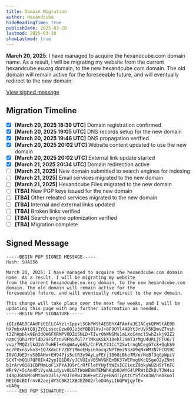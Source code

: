 ```yaml
---
title: Domain Migration
author: Hexandcube
hideReadingTime: true
publishDate: 2025-03-20
lastmod: 2025-03-20
showLastmod: true
---
```


**March 20, 2025**: I have managed to acquire the hexandcube.com domain name. As a result, I will be migrating my website
from the current hexandcube.eu.org domain, to the new hexandcube.com domain. The old domain will remain active for the 
foreseeable future, and will eventually redirect to the new domain. 

[View signed message](#signed-message)

## Migration Timeline

- [x] **[March 20, 2025 18:39 UTC]** Domain registration confirmed
- [x] **[March 20, 2025 19:05 UTC]** DNS records setup for the new domain
- [x] **[March 20, 2025 19:46 UTC]** DNS propagation verified
- [x] **[March 20, 2025 20:02 UTC]** Website content updated to use the new domain
- [x] **[March 20, 2025 20:02 UTC]** External link update started
- [x] **[March 21, 2025 20:34 UTC]** Domain redirection active
- [ ] **[March 21, 2025]** New domain submitted to search engines for indexing
- [ ] **[March 21, 2025]** Email services migrated to the new domain
- [ ] **[March 21, 2025]** Hexandcube Files migrated to the new domain
- [ ] **[TBA]** New PGP keys issued for the new domain
- [ ] **[TBA]** Other releated services migrated to the new domain
- [ ] **[TBA]** Internal and external links updated
- [ ] **[TBA]** Broken links verified
- [ ] **[TBA]** Search engine optimization verified
- [ ] **[TBA]** Migration complete

## Signed Message

```plaintext
-----BEGIN PGP SIGNED MESSAGE-----
Hash: SHA256

March 20, 2025: I have managed to acquire the hexandcube.com domain name. As a result, I will be migrating my website
from the current hexandcube.eu.org domain, to the new hexandcube.com domain. The old domain will remain active for the 
foreseeable future, and will eventually redirect to the new domain. 

This change will take place over the next few weeks, and I will be updating this page with any further information as needed.
-----BEGIN PGP SIGNATURE-----

iQIzBAEBCAAdFiEECLC4Yzl+IppxlSGbPWStAEBBhX4FAmfaJEIACgkQPWStAEBB
hX7mbxAAtQ8jZYOLssccGzwOOJz3dYBB0lXvJ+8F9OYl4ABYtJrUVX5KDmvZTvsh
t3ZhHpblk9En3dQW6FXRMPV0DZU5NLD+TIwrOhWNSMs1mLXcC4mcl5whZskj92Z2
nzmCjOhDrMrldD29FSfznv9PhSfGl7rTMkuKSkX18ehlJ9mT3rMgU4URLjFTU6/T
vvp/7MQZzlkd1VnTuHEl+XkqWAwy66S/CnFVLY31CcY2SwtrngNCegG7c8+QqkS9
ec7P0xn5vkn3+1Q7XdxCF7ZUY1MmoEHyi6XocqZNPTHezN3zG9qNxWM3N7FCDS9C
I0VGJbEDrvS8DAHx+EH947js5ctR3y9AyLyFErj1B60iBke7M/o/NoBf3qGpWpiV
SCXT+bQ1U7QFOIk42ypIQ1D0/yJCVUIsVBSWVGKEmBK37WEPogUKcQSgeO2yZ9mt
b1rArv0181CBPMmLoF1XPYAJO5rCrRfFleMYHyftWZsICCiecZ9okyWU2H5rTnFC
WRr9/+5cAe4PiVyxALidysv0LGTfWoWEWmTEMWhKqb0JWYG4lPRWtDZkQvTJW4sz
14BpJGU6McoMtawV3Jls/P0JToRwJ36H+wtZ2yeBNdTIpttCYSfZxA3W/hebkuol
NE1GDcBIfrnv82aejdYSC0K21XBJEZ0O2rleD46yLIbQPWjgyfE=
=UA0g
-----END PGP SIGNATURE-----
```